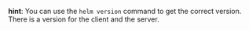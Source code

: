 **hint**: You can use the `helm version` command to get the correct version. There is a version for the client and the server.